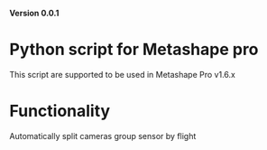 **Version 0.0.1**

# Python script for Metashape pro

This script are supported to be used in Metashape Pro v1.6.x
# Functionality

Automatically split cameras group sensor by flight
